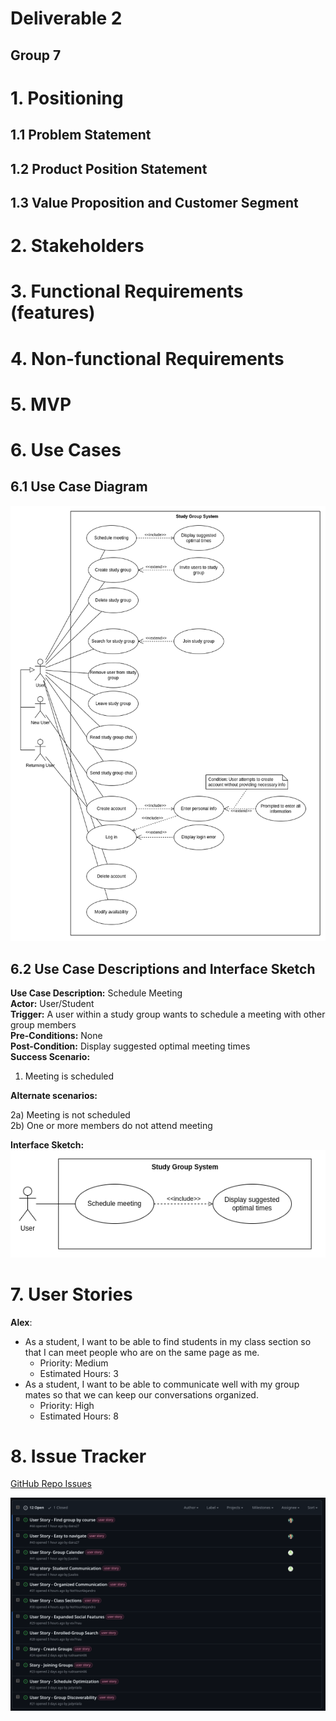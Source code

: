 # Deliverable 2

## Group 7

# 1. Positioning

## 1.1 Problem Statement


## 1.2 Product Position Statement


## 1.3 Value Proposition and Customer Segment


# 2. Stakeholders


# 3. Functional Requirements (features)


# 4. Non-functional Requirements


# 5. MVP


# 6. Use Cases

## 6.1 Use Case Diagram
![Use Case Diagram Image](res/deliverable_2-use_case_diagram.png)

## 6.2 Use Case Descriptions and Interface Sketch
**Use Case Description:** Schedule Meeting  
**Actor:** User/Student  
**Trigger:** A user within a study group wants to schedule a meeting with other group members  
**Pre-Conditions:** None  
**Post-Condition:** Display suggested optimal meeting times  
**Success Scenario:**

1) Meeting is scheduled

**Alternate scenarios:**

2a) Meeting is not scheduled  
2b) One or more members do not attend meeting

**Interface Sketch:**
![Schedule Meeting Interface Diagram](res/deliverable_2-schedule_meeting.png)

# 7. User Stories
**Alex**:

* As a student, I want to be able to find students in my class section so that I can meet people who are on the same page as me.  
  * Priority: Medium
  * Estimated Hours: 3
* As a student, I want to be able to communicate well with my group mates so that we can keep our conversations organized.  
  * Priority: High
  * Estimated Hours: 8

# 8. Issue Tracker
[GitHub Repo Issues](https://github.com/jadynlaila/Study_Group_Platform/issues?q=is%3Aopen+is%3Aissue+label%3A%22user+story%22)

![Screenshot of GitHub Issues](res/deliverable_2-github_issues.png)
